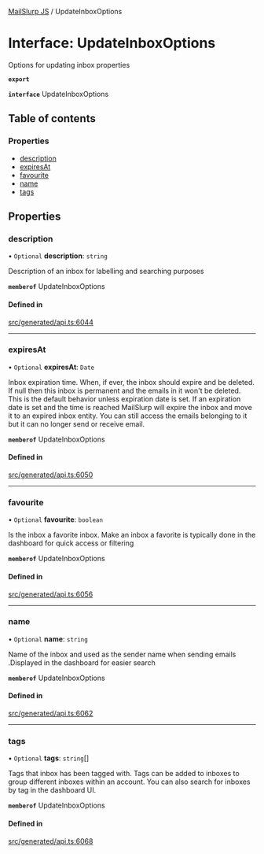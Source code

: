 [MailSlurp JS](../README.md) / UpdateInboxOptions

# Interface: UpdateInboxOptions

Options for updating inbox properties

**`export`**

**`interface`** UpdateInboxOptions

## Table of contents

### Properties

- [description](UpdateInboxOptions.md#description)
- [expiresAt](UpdateInboxOptions.md#expiresat)
- [favourite](UpdateInboxOptions.md#favourite)
- [name](UpdateInboxOptions.md#name)
- [tags](UpdateInboxOptions.md#tags)

## Properties

### description

• `Optional` **description**: `string`

Description of an inbox for labelling and searching purposes

**`memberof`** UpdateInboxOptions

#### Defined in

[src/generated/api.ts:6044](https://github.com/mailslurp/mailslurp-client/blob/5a5ba59/src/generated/api.ts#L6044)

___

### expiresAt

• `Optional` **expiresAt**: `Date`

Inbox expiration time. When, if ever, the inbox should expire and be deleted. If null then this inbox is permanent and the emails in it won't be deleted. This is the default behavior unless expiration date is set. If an expiration date is set and the time is reached MailSlurp will expire the inbox and move it to an expired inbox entity. You can still access the emails belonging to it but it can no longer send or receive email.

**`memberof`** UpdateInboxOptions

#### Defined in

[src/generated/api.ts:6050](https://github.com/mailslurp/mailslurp-client/blob/5a5ba59/src/generated/api.ts#L6050)

___

### favourite

• `Optional` **favourite**: `boolean`

Is the inbox a favorite inbox. Make an inbox a favorite is typically done in the dashboard for quick access or filtering

**`memberof`** UpdateInboxOptions

#### Defined in

[src/generated/api.ts:6056](https://github.com/mailslurp/mailslurp-client/blob/5a5ba59/src/generated/api.ts#L6056)

___

### name

• `Optional` **name**: `string`

Name of the inbox and used as the sender name when sending emails .Displayed in the dashboard for easier search

**`memberof`** UpdateInboxOptions

#### Defined in

[src/generated/api.ts:6062](https://github.com/mailslurp/mailslurp-client/blob/5a5ba59/src/generated/api.ts#L6062)

___

### tags

• `Optional` **tags**: `string`[]

Tags that inbox has been tagged with. Tags can be added to inboxes to group different inboxes within an account. You can also search for inboxes by tag in the dashboard UI.

**`memberof`** UpdateInboxOptions

#### Defined in

[src/generated/api.ts:6068](https://github.com/mailslurp/mailslurp-client/blob/5a5ba59/src/generated/api.ts#L6068)
